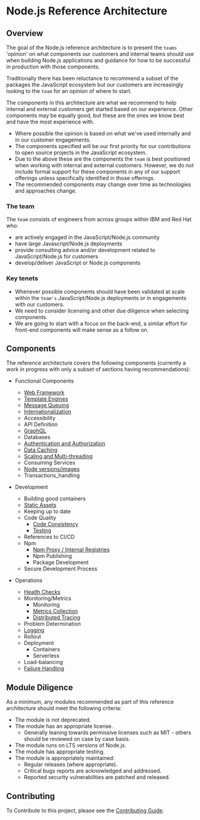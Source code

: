 # Node.js Reference Architecture

## Overview

The goal of the Node.js reference architecture is to present
the `teams` 'opinion' on what components our customers
and internal teams should use when building Node.js applications
and guidance for how to be successful in production with those components.

Traditionally there has been reluctance to recommend a subset
of the packages the JavaScript ecosystem but our customers are increasingly
looking to the `team` for an opinion of where to start.

The components in this architecture are what we recommend to help internal
and external customers get started based on our experience. Other components may be equally
good, but these are the ones we know best and have the most experience with.

- Where possible the opinion is based on what we've used internally and in our customer engagements.
- The components specified will be our first priority for our contributions to open source projects in the JavaScript ecosystem.
- Due to the above these are the components the `team` is best positioned when working with internal and external customers.
  However, we do not include formal support for these components in any of our support offerings unless specifically identified
  in those offerings.
- The recommended components may change over time as technologies and approaches change.

### The team

The `team` consists of engineers from across groups within IBM and Red Hat who:

- are actively engaged in the JavaScript/Node.js community
- have large Javascript/Node.js deployments
- provide consulting advice and/or development related to JavaScript/Node.js for customers
- develop/deliver JavaScript or Node.js components

### Key tenets

- Whenever possible components should have been validated at scale within the `team's`
  JavaScript/Node.js deployments or in engagements with our customers.
- We need to consider licensing and other due diligence when selecting components.
- We are going to start with a focus on the back-end, a similar effort for front-end
  components will make sense as a follow on.

## Components

The reference architecture covers the following components (currently a work in progress
with only a subset of sections having recommendations):

- Functional Components

  - [Web Framework](./docs/functional-components/webframework.md)
  - [Template Engines](./docs/functional-components/template-engines.md)
  - [Message Queuing](./docs/functional-components/message-queuing.md)
  - [Internationalization](./docs/functional-components/internationalization.md)
  - Accessibility
  - API Definition
  - [GraphQL](./docs/functional-components/graphql.md)
  - Databases
  - [Authentication and Authorization](./docs/functional-components/auth.md)
  - [Data Caching](./docs/functional-components/data-caching.md)
  - [Scaling and Multi-threading](./docs/functional-components/scaling-multi-threading.md)
  - Consuming Services
  - [Node versions/images](./docs/functional-components/nodejs-versions-images.md)
  - Transactions_handling

- Development

  - Building good containers
  - [Static Assets](./docs/functional-components/static-assets.md)
  - Keeping up to date
  - Code Quality
    - [Code Consistency](./docs/development/code-consistency.md)
    - [Testing](./docs/development/testing.md)
  - References to CI/CD
  - Npm
    - [Npm Proxy / Internal Registries](./docs/development/npm-proxy.md)
    - Npm Publishing
    - Package Development
  - Secure Development Process

- Operations
  - [Health Checks](./docs/operations/healthchecks.md)
  - Monitoring/Metrics
    - Monitoring
    - [Metrics Collection](./docs/operations/metrics.md)
    - [Distributed Tracing](./docs/operations/distributed-tracing.md)
  - Problem Determination
  - [Logging](./docs/operations/logging.md)
  - Rollout
  - Deployment
    - Containers
    - Serverless
  - Load-balancing
  - [Failure Handling](./docs/operations/failurehandling.md)

## Module Diligence

As a minimum, any modules recommended as part of this reference architecture should meet the following criteria:

* The module is not deprecated.
* The module has an appropriate license.
  * Generally leaning towards permissive licenses such as MIT - others should be reviewed on case by case basis.
* The module runs on LTS versions of Node.js.
* The module has appropriate testing.
* The module is appropriately maintained:
  * Regular releases (where appropriate).
  * Critical bugs reports are acknowledged and addressed.
  * Reported security vulnerabilities are patched and released.

## Contributing

To Contribute to this project, please see the [Contributing Guide](./CONTRIBUTING.md).
